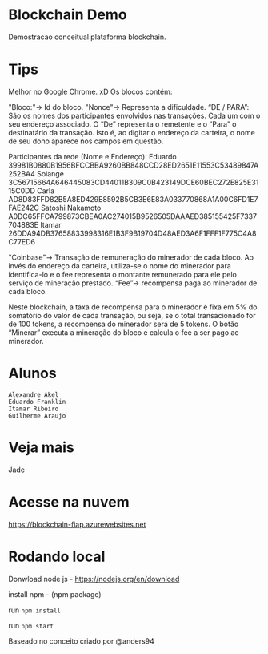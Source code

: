 # Blockchain Demo
Demostracao conceitual plataforma blockchain.

# Tips 
Melhor no Google Chrome. xD
Os blocos contém:

"Bloco:"-> Id do bloco.
"Nonce"-> Representa a dificuldade.
“DE / PARA”: São os nomes dos participantes envolvidos nas transações. Cada um com o seu endereço associado. O “De” representa o remetente e o “Para” o destinatário da transação. Isto é, ao digitar o endereço da carteira, o nome de seu dono aparece nos campos em questão. 

Participantes da rede (Nome e Endereço):
Eduardo
39981B0880B1956BFCCBBA9260BB848CCD28ED2651E11553C53489847A252BA4
Solange
3C56715664A646445083CD44011B309C0B423149DCE60BEC272E825E3115C0DD
Carla
AD8D83FFD82B5A8ED429E8592B5CB3E6E83A033770868A1A00C6FD1E7FAE242C
Satoshi Nakamoto
A0DC65FFCA799873CBEA0AC274015B9526505DAAAED385155425F7337704883E
Itamar
26DDA94DB37658833998316E1B3F9B19704D48AED3A6F1FFF1F775C4A8C77ED6


"Coinbase"-> Transação de remuneração do minerador de cada bloco. Ao invés do endereço da carteira, utiliza-se o nome do minerador para identifica-lo e o fee representa o montante remunerado para ele pelo serviço de mineração prestado.
“Fee”-> recompensa paga ao minerador de cada bloco.

Neste blockchain, a taxa de recompensa para o minerador é fixa em 5% do somatório do valor de cada transação, ou seja, se o total transacionado for de 100 tokens, a recompensa do minerador será de 5 tokens.
O botão “Minerar” executa a mineração do bloco e calcula o fee a ser pago ao minerador.


# Alunos 
```
Alexandre Akel 
Eduardo Franklin  
Itamar Ribeiro 
Guilherme Araujo
```
# Veja mais 
Jade 

# Acesse na nuvem
https://blockchain-fiap.azurewebsites.net



# Rodando local
Donwload node js - https://nodejs.org/en/download

install npm -  (npm package)


run `npm install`


run `npm start`

Baseado no conceito criado por @anders94
